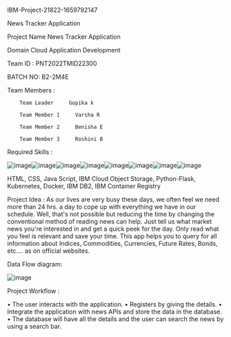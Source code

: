 
IBM-Project-21822-1659792147

News Tracker Application

Project Name	News Tracker Application

Domain	Cloud Application Development

Team ID :	PNT2022TMID22300

BATCH NO:	B2-2M4E

Team Members :

        Team Leader	    Gopika k

        Team Member 1	  Varsha R

        Team Member 2	  Benisha E

        Team Member 3	  Roshini B
 
Required Skills :

   ![image](https://user-images.githubusercontent.com/113963062/202850616-cf06e42f-d98d-4fe6-b27a-ba410c8eb9b7.png)![image](https://user-images.githubusercontent.com/113963062/202850602-dfbede47-a13b-4584-bccf-9622946cf4d3.png)![image](https://user-images.githubusercontent.com/113963062/202850677-01486097-63bf-433f-92a8-26afd7de06fe.png)![image](https://user-images.githubusercontent.com/113963062/202850693-251fdf8d-48bc-4f7c-9078-1fbc543cddb2.png)![image](https://user-images.githubusercontent.com/113963062/202850715-61d0e4d7-597e-4a2b-953a-49bd4f03e5f2.png)![image](https://user-images.githubusercontent.com/113963062/202850733-7ecd6137-2075-4d39-a353-44302b26d68b.png)![image](https://user-images.githubusercontent.com/113963062/202850750-38a54fb2-8554-4f4d-bfce-50581d4b9e44.png)![image](https://user-images.githubusercontent.com/113963062/202850762-717bbbf3-f525-45b0-ad45-ad6993c832c4.png)





  

            
               
HTML, CSS, Java Script, IBM Cloud Object Storage, Python-Flask, Kubernetes, Docker, IBM DB2, IBM Container Registry


Project Idea :
As our lives are very busy these days, we often feel we need more than 24 hrs. a day to cope up with everything we have in our schedule. Well, that's not possible but reducing the time by changing the conventional method of reading news can help. Just tell us what market news you're interested in and get a quick peek for the day. Only read what you feel is relevant and save your time. This app helps you to query for all information about Indices, Commodities, Currencies, Future Rates, Bonds, etc.… as on official websites.

Data Flow diagram:


![image](https://user-images.githubusercontent.com/113963062/202850927-79b012d0-4460-4025-9cb8-8359a3227206.png)

Project Workflow :

 •	The user interacts with the application.
 •	Registers by giving the details.
 •	Integrate the application with news APIs and store the data in the database.
 •	The database will have all the details and the user can search the news by using a search bar.
























